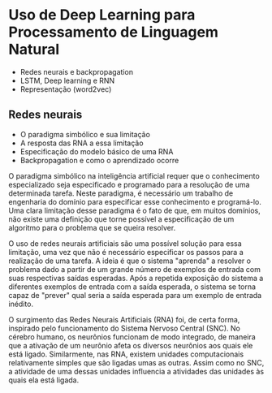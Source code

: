 # Uso de Deep Learning para Processamento de Linguagem Natural

* Redes neurais e backpropagation
* LSTM, Deep learning e RNN
* Representação (word2vec)

## Redes neurais 

* O paradigma simbólico e sua limitação
* A resposta das RNA a essa limitação
* Especificação do modelo básico de uma RNA
* Backpropagation e como o aprendizado ocorre

O paradigma simbólico na inteligência artificial requer que o conhecimento 
especializado seja especificado e programado para a resolução de uma 
determinada tarefa. Neste paradigma, é necessário um trabalho de engenharia 
do domínio para especificar esse conhecimento e programá-lo. Uma clara 
limitação desse paradigma é o fato de que, em muitos domínios, não existe 
uma definição que torne possível a especificação de um algoritmo para o 
problema que se queira resolver. 

O uso de redes neurais artificiais são uma possível solução para essa 
limitação, uma vez que não é necessário especificar os passos para a 
realização de uma tarefa. A ideia é que o sistema "aprenda" a resolver 
o problema dado a partir de um grande número de exemplos de 
entrada com suas respectivas saídas esperadas. Após a repetida exposição
do sistema a diferentes exemplos de entrada com a saída esperada, o
sistema se torna capaz de "prever" qual seria a saída esperada para um 
exemplo de entrada inédito.

O surgimento das Redes Neurais Artificiais (RNA) foi, de certa forma, inspirado
pelo funcionamento do Sistema Nervoso Central (SNC). No cérebro humano, os 
neurônios funcionam de modo integrado, de maneira que a ativação de um 
neurônio afeta os diversos neurônios aos quais ele está ligado. Similarmente,
nas RNA, existem unidades computacionais relativamente simples que são ligadas
umas as outras. Assim como no SNC, a atividade de uma dessas unidades 
influencia a atividades das unidades às quais ela está ligada.

